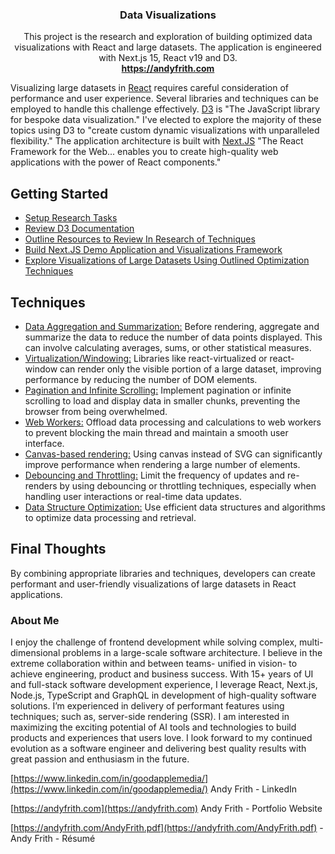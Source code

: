 <div id="readme-top" align="center">
  <h3 align="center">Data Visualizations</h3>

  <p align="center">
    This project is the research and exploration of building optimized data visualizations with React and large datasets.  The application is engineered with Next.js 15, React v19 and D3.
    <br />
    <a href="https://andyfrith.com"><strong>https://andyfrith.com</strong></a>
    <br />
    
</div>
Visualizing large datasets in <a href="https://react.dev/">React</a> requires careful consideration of performance and user experience. Several libraries and techniques can be employed to handle this challenge effectively.  
<a href="https://d3js.org/">D3</a> is "The JavaScript library for bespoke data visualization."  I've elected to explore the majority of these topics using D3 to "create custom dynamic visualizations with unparalleled flexibility."  The application architecture is built with <a href="https://nextjs.org/">Next.JS</a> "The React Framework for the Web... enables you to create high-quality web applications with the power of React components."

## Getting Started

- <u>Setup Research Tasks</u>
- <u>Review D3 Documentation</u>
- <u>Outline Resources to Review In Research of Techniques</u>
- <u>Build Next.JS Demo Application and Visualizations Framework</u>
- <u>Explore Visualizations of Large Datasets Using Outlined Optimization Techniques</u>

## Techniques

- <u>Data Aggregation and Summarization:</u> Before rendering, aggregate and summarize the data to reduce the number of data points displayed. This can involve calculating averages, sums, or other statistical measures.
- <u>Virtualization/Windowing:</u> Libraries like react-virtualized or react-window can render only the visible portion of a large dataset, improving performance by reducing the number of DOM elements.
- <u>Pagination and Infinite Scrolling:</u> Implement pagination or infinite scrolling to load and display data in smaller chunks, preventing the browser from being overwhelmed.
- <u>Web Workers:</u> Offload data processing and calculations to web workers to prevent blocking the main thread and maintain a smooth user interface.
- <u>Canvas-based rendering:</u> Using canvas instead of SVG can significantly improve performance when rendering a large number of elements.
- <u>Debouncing and Throttling:</u> Limit the frequency of updates and re-renders by using debouncing or throttling techniques, especially when handling user interactions or real-time data updates.
- <u>Data Structure Optimization:</u> Use efficient data structures and algorithms to optimize data processing and retrieval.

## Final Thoughts

By combining appropriate libraries and techniques, developers can create performant and user-friendly visualizations of large datasets in React applications.

### About Me

I enjoy the challenge of frontend development while solving complex, multi-dimensional problems in a large-scale software architecture. I believe in the extreme collaboration within and between teams- unified in vision- to achieve engineering, product and business success. With 15+ years of UI and full-stack software development experience, I leverage React, Next.js, Node.js, TypeScript and GraphQL in development of high-quality software solutions. I’m experienced in delivery of performant features using techniques; such as, server-side rendering (SSR). I am interested in maximizing the exciting potential of AI tools and technologies to build products and experiences that users love. I look forward to my continued evolution as a software engineer and delivering best quality results with great passion and enthusiasm in the future.

[https://www.linkedin.com/in/goodapplemedia/](https://www.linkedin.com/in/goodapplemedia/) Andy Frith - LinkedIn

[https://andyfrith.com](https://andyfrith.com) Andy Frith - Portfolio Website

[https://andyfrith.com/AndyFrith.pdf](https://andyfrith.com/AndyFrith.pdf) - Andy Frith - Résumé
